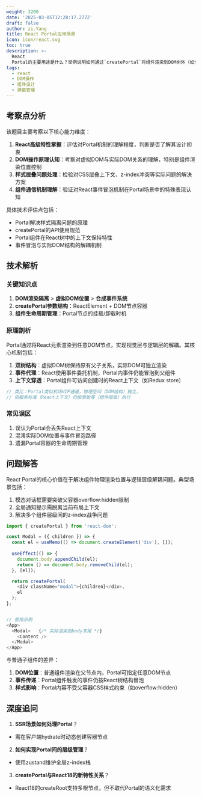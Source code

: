 ```yaml
---
weight: 3200
date: '2025-03-05T12:28:17.277Z'
draft: false
author: zi.Yang
title: React Portal应用场景
icon: icon/react.svg
toc: true
description: >-
  React
  Portal的主要用途是什么？举例说明如何通过`createPortal`将组件渲染到DOM树外（如全局弹窗Modal），并解释其与普通子组件渲染的差异？
tags:
  - react
  - DOM操作
  - 组件设计
  - 弹窗管理
---
```


## 考察点分析

该题目主要考察以下核心能力维度：

1. **React高级特性掌握**：评估对Portal机制的理解程度，判断是否了解其设计初衷
2. **DOM操作原理认知**：考察对虚拟DOM与实际DOM关系的理解，特别是组件渲染位置控制
3. **样式层叠问题处理**：检验对CSS层叠上下文、z-index冲突等实际问题的解决方案
4. **组件通信机制理解**：验证对React事件冒泡机制在Portal场景中的特殊表现认知

具体技术评估点包括：

- Portal解决样式隔离问题的原理
- createPortal的API使用规范
- Portal组件在React树中的上下文保持特性
- 事件冒泡与实际DOM结构的解耦机制

## 技术解析

### 关键知识点

1. **DOM渲染隔离** > **虚拟DOM位置** > **合成事件系统**
2. **createPortal参数结构**：ReactElement + DOM节点容器
3. **组件生命周期管理**：Portal节点的挂载/卸载时机

### 原理剖析

Portal通过将React元素渲染到任意DOM节点，实现视觉层与逻辑层的解耦。其核心机制包括：

1. **双树结构**：虚拟DOM树保持原有父子关系，实际DOM可独立渲染
2. **事件代理**：React使用事件委托机制，Portal内事件仍能冒泡到父组件
3. **上下文穿透**：Portal组件可访问创建时的React上下文（如Redux store）

```javascript
// 类比：Portal类似机场VIP通道，物理空间（DOM结构）独立，
// 但服务标准（React上下文）仍按原舱等（组件层级）执行
```

### 常见误区

1. 误认为Portal会丢失React上下文
2. 混淆实际DOM位置与事件冒泡路径
3. 遗漏Portal容器的生命周期管理

## 问题解答

React Portal的核心价值在于解决组件物理渲染位置与逻辑层级解耦问题。典型场景包括：

1. 模态对话框需要突破父容器overflow:hidden限制
2. 全局通知提示需脱离当前布局上下文
3. 解决多个组件层级间的z-index战争问题

```javascript
import { createPortal } from 'react-dom';

const Modal = ({ children }) => {
  const el = useMemo(() => document.createElement('div'), []);
  
  useEffect(() => {
    document.body.appendChild(el);
    return () => document.body.removeChild(el);
  }, [el]);

  return createPortal(
    <div className="modal">{children}</div>,
    el
  );
};


// 使用示例
<App>
  <Modal>   {/* 实际渲染到body末尾 */}
    <Content />
  </Modal>
</App>
```

与普通子组件的差异：

1. **DOM位置**：普通组件渲染在父节点内，Portal可指定任意DOM节点
2. **事件传递**：Portal组件触发的事件仍按React树结构冒泡
3. **样式影响**：Portal内容不受父容器CSS样式约束（如overflow:hidden）

## 深度追问

1. **SSR场景如何处理Portal**？

- 需在客户端hydrate时动态创建容器节点

2. **如何实现Portal间的层级管理**？

- 使用zustand维护全局z-index栈

3. **createPortal与React18的新特性关系**？

- React18的createRoot支持多根节点，但不取代Portal的语义化需求
